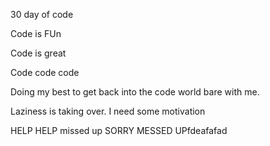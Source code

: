 30 day of code 


Code is FUn 

Code is great

Code code code 

Doing my best to get back into the code world bare with me.

Laziness is taking over. I need some motivation

HELP HELP
missed up
SORRY MESSED UPfdeafafad